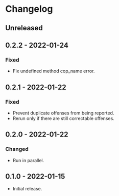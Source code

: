 # Changelog

## Unreleased

## 0.2.2 - 2022-01-24

### Fixed

- Fix undefined method cop_name error.

## 0.2.1 - 2022-01-22

### Fixed

- Prevent duplicate offenses from being reported.
- Rerun only if there are still correctable offenses.

## 0.2.0 - 2022-01-22

### Changed

- Run in parallel.

## 0.1.0 - 2022-01-15

- Initial release.

